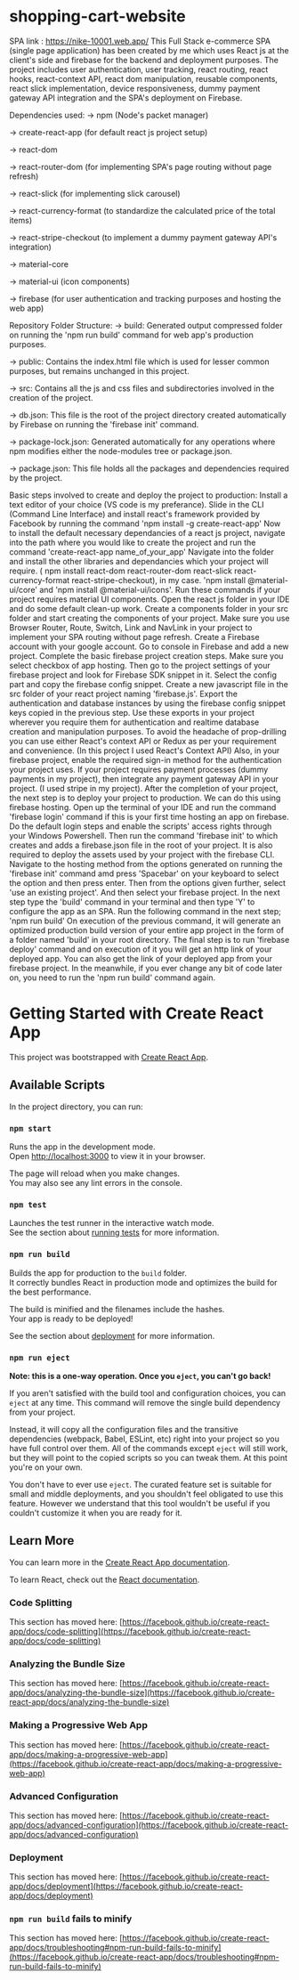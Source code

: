 # shopping-cart-website

SPA link : https://nike-10001.web.app/
This Full Stack e-commerce SPA (single page application) has been created by me which uses React js at the client's side and firebase for the backend and deployment purposes. The project includes user authentication, user tracking, react routing, react hooks, react-context API, react dom manipulation, reusable components, react slick implementation, device responsiveness, dummy payment gateway API integration and the SPA's deployment on Firebase.

Dependencies used:
-> npm (Node's packet manager)

-> create-react-app (for default react js project setup)

-> react-dom

-> react-router-dom (for implementing SPA's page routing without page refresh)

-> react-slick (for implementing slick carousel)

-> react-currency-format (to standardize the calculated price of the total items)

-> react-stripe-checkout (to implement a dummy payment gateway API's integration)

-> material-core

-> material-ui (icon components)

-> firebase (for user authentication and tracking purposes and hosting the web app)

Repository Folder Structure:
-> build: Generated output compressed folder on running the 'npm run build' command for web app's production purposes.

-> public: Contains the index.html file which is used for lesser common purposes, but remains unchanged in this project.

-> src: Contains all the js and css files and subdirectories involved in the creation of the project.

-> db.json: This file is the root of the project directory created automatically by Firebase on running the 'firebase init' command.

-> package-lock.json: Generated automatically for any operations where npm modifies either the node-modules tree or package.json.

-> package.json: This file holds all the packages and dependencies required by the project.

Basic steps involved to create and deploy the project to production:
Install a text editor of your choice (VS code is my preferance).
Slide in the CLI (Command Line Interface) and install react's framework provided by Facebook by running the command 'npm install -g create-react-app'
Now to install the default necessary dependancies of a react js project, navigate into the path where you would like to create the project and run the command 'create-react-app name_of_your_app'
Navigate into the folder and install the other libraries and dependancies which your project will require. ( npm install react-dom react-router-dom react-slick react-currency-format react-stripe-checkout), in my case.
'npm install @material-ui/core' and 'npm install @material-ui/icons'. Run these commands if your project requires material UI components.
Open the react js folder in your IDE and do some default clean-up work.
Create a components folder in your src folder and start creating the components of your project.
Make sure you use Browser Router, Route, Switch, Link and NavLink in your project to implement your SPA routing without page refresh.
Create a Firebase account with your google account.
Go to console in Firebase and add a new project. Complete the basic firebase project creation steps. Make sure you select checkbox of app hosting.
Then go to the project settings of your firebase project and look for Firebase SDK snippet in it. Select the config part and copy the firebase config snippet.
Create a new javascript file in the src folder of your react project naming 'firebase.js'. Export the authentication and database instances by using the firebase config snippet keys copied in the previous step. Use these exports in your project wherever you require them for authentication and realtime database creation and manipulation purposes.
To avoid the headache of prop-drilling you can use either React's context API or Redux as per your requirement and convenience. (In this project I used React's Context API)
Also, in your firebase project, enable the required sign-in method for the authentication your project uses.
If your project requires payment processes (dummy payments in my project), then integrate any payment gateway API in your project. (I used stripe in my project).
After the completion of your project, the next step is to deploy your project to production. We can do this using firebase hosting.
Open up the terminal of your IDE and run the command 'firebase login' command if this is your first time hosting an app on firebase. Do the default login steps and enable the scripts' access rights through your Windows Powershell.
Then run the command 'firebase init' to which creates and adds a firebase.json file in the root of your project. It is also required to deploy the assets used by your project with the firebase CLI.
Navigate to the hosting method from the options generated on running the 'firebase init' command amd press 'Spacebar' on your keyboard to select the option and then press enter.
Then from the options given further, select 'use an existing project'. And then select your firebase project.
In the next step type the 'build' command in your terminal and then type 'Y' to configure the app as an SPA.
Run the following command in the next step; 'npm run build'
On execution of the previous command, it will generate an optimized production build version of your entire app project in the form of a folder named 'build' in your root directory.
The final step is to run 'firebase deploy' command and on execution of it you will get an http link of your deployed app.
You can also get the link of your deployed app from your firebase project.
In the meanwhile, if you ever change any bit of code later on, you need to run the 'npm run build' command again.








# Getting Started with Create React App

This project was bootstrapped with [Create React App](https://github.com/facebook/create-react-app).

## Available Scripts

In the project directory, you can run:

### `npm start`

Runs the app in the development mode.\
Open [http://localhost:3000](http://localhost:3000) to view it in your browser.

The page will reload when you make changes.\
You may also see any lint errors in the console.

### `npm test`

Launches the test runner in the interactive watch mode.\
See the section about [running tests](https://facebook.github.io/create-react-app/docs/running-tests) for more information.

### `npm run build`

Builds the app for production to the `build` folder.\
It correctly bundles React in production mode and optimizes the build for the best performance.

The build is minified and the filenames include the hashes.\
Your app is ready to be deployed!

See the section about [deployment](https://facebook.github.io/create-react-app/docs/deployment) for more information.

### `npm run eject`

**Note: this is a one-way operation. Once you `eject`, you can't go back!**

If you aren't satisfied with the build tool and configuration choices, you can `eject` at any time. This command will remove the single build dependency from your project.

Instead, it will copy all the configuration files and the transitive dependencies (webpack, Babel, ESLint, etc) right into your project so you have full control over them. All of the commands except `eject` will still work, but they will point to the copied scripts so you can tweak them. At this point you're on your own.

You don't have to ever use `eject`. The curated feature set is suitable for small and middle deployments, and you shouldn't feel obligated to use this feature. However we understand that this tool wouldn't be useful if you couldn't customize it when you are ready for it.

## Learn More

You can learn more in the [Create React App documentation](https://facebook.github.io/create-react-app/docs/getting-started).

To learn React, check out the [React documentation](https://reactjs.org/).

### Code Splitting

This section has moved here: [https://facebook.github.io/create-react-app/docs/code-splitting](https://facebook.github.io/create-react-app/docs/code-splitting)

### Analyzing the Bundle Size

This section has moved here: [https://facebook.github.io/create-react-app/docs/analyzing-the-bundle-size](https://facebook.github.io/create-react-app/docs/analyzing-the-bundle-size)

### Making a Progressive Web App

This section has moved here: [https://facebook.github.io/create-react-app/docs/making-a-progressive-web-app](https://facebook.github.io/create-react-app/docs/making-a-progressive-web-app)

### Advanced Configuration

This section has moved here: [https://facebook.github.io/create-react-app/docs/advanced-configuration](https://facebook.github.io/create-react-app/docs/advanced-configuration)

### Deployment

This section has moved here: [https://facebook.github.io/create-react-app/docs/deployment](https://facebook.github.io/create-react-app/docs/deployment)

### `npm run build` fails to minify

This section has moved here: [https://facebook.github.io/create-react-app/docs/troubleshooting#npm-run-build-fails-to-minify](https://facebook.github.io/create-react-app/docs/troubleshooting#npm-run-build-fails-to-minify)
